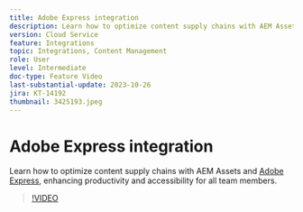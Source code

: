 ```yaml
---
title: Adobe Express integration
description: Learn how to optimize content supply chains with AEM Assets and Adobe Express, enhancing productivity and accessibility for all team members.
version: Cloud Service
feature: Integrations
topic: Integrations, Content Management
role: User
level: Intermediate
doc-type: Feature Video
last-substantial-update: 2023-10-26
jira: KT-14192
thumbnail: 3425193.jpeg
---
```


# Adobe Express integration

Learn how to optimize content supply chains with AEM Assets and [Adobe Express](https://www.adobe.com/express/), enhancing productivity and accessibility for all team members.

>[!VIDEO](https://video.tv.adobe.com/v/3425193/?learn=on)
